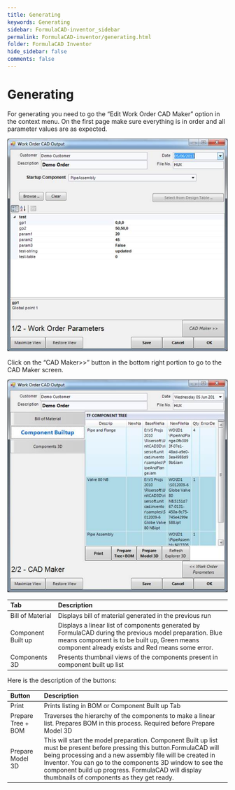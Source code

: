 ```yaml
---
title: Generating
keywords: Generating
sidebar: FormulaCAD-inventor_sidebar
permalink: FormulaCAD-inventor/generating.html
folder: FormulaCAD Inventor
hide_sidebar: false
comments: false
---
```

# Generating



For generating you need to go the “Edit Work Order CAD Maker” option in the context menu. On the first page make sure everything is in order and all parameter values are as expected.

![](/images/work-order-cad-output.jpg)

Click on the “CAD Maker>>” button in the bottom right portion to go to the CAD Maker screen.

![](/images/work-order-cadmaker-output.jpg)

|Tab|Description|
|:--|:----------|
|Bill of Material|Displays bill of material generated in the previous run|
|Component Built up|Displays a linear list of components generated by FormulaCAD during the previous model preparation. Blue means component is to be built up, Green means component already exists and Red means some error.|
|Components 3D|Presents thumbnail views of the components present in component built up list|

Here is the description of the buttons:

|Button|Description|
|:-----|:----------|
|Print|Prints listing in BOM or Component Built up Tab|
|Prepare Tree + BOM|Traverses the hierarchy of the components to make a linear list. Prepares BOM in this process. Required before Prepare Model 3D|
|Prepare Model 3D|This will start the model preparation. Component Built up list must be present before pressing this button.FormulaCAD will being processing and a new assembly file will be created in Inventor. You can go to the components 3D window to see the component build up progress. FormulaCAD will display thumbnails of components as they get ready.|
